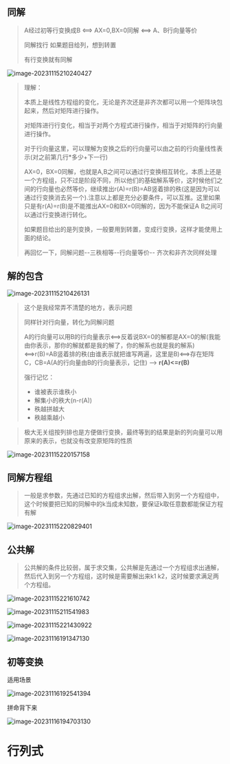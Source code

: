 ##  同解

> A经过初等行变换成B <==> AX=0,BX=0同解 <==> A、B行向量等价
>
> 同解找行 如果题目给列，想到转置
>
> 有行变换就有同解

![image-20231115210240427](images/image-20231115210240427.png)

> 理解：
>
> 本质上是线性方程组的变化，无论是齐次还是非齐次都可以用一个矩阵块包起来，然后对矩阵进行操作。
>
> 对矩阵进行行变化，相当于对两个方程式进行操作，相当于对矩阵的行向量进行操作。
>
> 对于行向量这里，可以理解为变换之后的行向量可以由之前的行向量线性表示(对之前第几行*多少+下一行)
>
> AX=0，BX=0同解，也就是A,B之间可以通过行变换相互转化，本质上还是一个方程组，只不过是阶段不同，所以他们的基础解系等价，这时候他们之间的行向量也必然等价，继续推出r(A)=r(B)=AB竖着排的秩(这是因为可以通过行变换消去另一个).注意以上都是充分必要条件，可以互推。这里如果只是有r(A)=r(B)是不能推出AX=0和BX=0同解的，因为不能保证A B之间可以通过行变换进行转化。
>
> 如果题目给出的是列变换，一般要用到转置，变成行变换，这样才能使用上面的结论。
>
> 再回忆一下，同解问题--三秩相等--行向量等价-- 齐次和非齐次同样处理

## 解的包含

![image-20231115210426131](images/image-20231115210426131.png)

> 这个是我经常弄不清楚的地方，表示问题
>
> 同样针对行向量，转化为同解问题
>
> A的行向量可以用B的行向量表示<==>反着说BX=0的解都是AX=0的解(我能由你表示，那你的解就都是我的解了，你的解系也就是我的解系)<==>r(B)=AB竖着排的秩(由谁表示就把谁写两遍，这里是B)<==>存在矩阵C，CB=A(A的行向量由B的行向量表示，记住) -->  **r(A)<=r(B)** 
>
> 强行记忆：
>
> - 谁被表示谁秩小
> - 解集小的秩大(n-r(A))
> - 秩越拼越大
> - 秩越乘越小



> 极大无关组按列排也是方便做行变换，最终等到的结果是新的列向量可以用原来的表示，也就没有改变原矩阵的性质

![image-20231115220157158](images/image-20231115220157158.png)



## 同解方程组

> 一般是求参数，先通过已知的方程组求出解，然后带入到另一个方程组中，这个时候要把已知的同解中的k当成未知数，要保证k取任意数都能保证方程有解

![image-20231115220829401](images/image-20231115220829401.png)





## 公共解

> 公共解的条件比较弱，属于求交集，公共解是先通过一个方程组求出通解，然后代入到另一个方程组，这时候是需要解出来k1 k2，这时候要求满足两个方程组。

![image-20231115221610742](images/image-20231115221610742.png)



![image-20231115211541983](images/image-20231115211541983.png)

![image-20231115221430922](images/image-20231115221430922.png)

![image-20231116191347130](images/image-20231116191347130.png)







## 初等变换

适用场景

![image-20231116192541394](images/image-20231116192541394.png)



拼命背下来 

![image-20231116194703130](images/image-20231116194703130.png)

# 行列式







